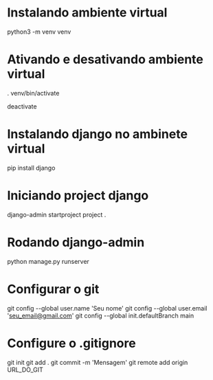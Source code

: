 # Instalando ambiente virtual
python3 -m venv venv

# Ativando e desativando ambiente virtual
. venv/bin/activate

deactivate

# Instalando django no ambinete virtual
pip install django

# Iniciando project django
django-admin startproject project .

# Rodando django-admin
python manage.py runserver

# Configurar o git
git config --global user.name 'Seu nome'
git config --global user.email 'seu_email@gmail.com'
git config --global init.defaultBranch main
# Configure o .gitignore
git init
git add .
git commit -m 'Mensagem'
git remote add origin URL_DO_GIT